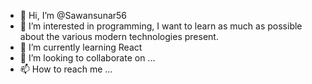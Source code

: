 - 👋 Hi, I’m @Sawansunar56
- 👀 I’m interested in programming, I want to learn as much as possible about the various modern technologies present.
- 🌱 I’m currently learning React
- 💞️ I’m looking to collaborate on ...
- 📫 How to reach me ...

<!---
Sawansunar56/Sawansunar56 is a ✨ special ✨ repository because its `README.md` (this file) appears on your GitHub profile.
You can click the Preview link to take a look at your changes.
--->
